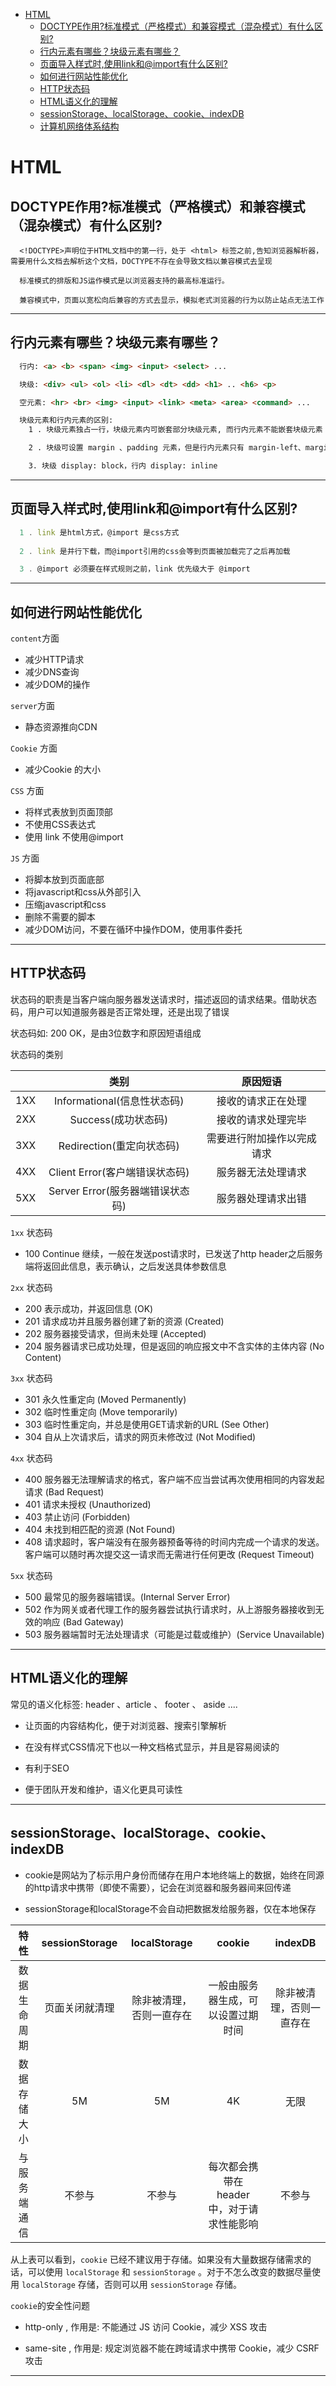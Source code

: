<!-- GFM-TOC -->
* [HTML](#HTML)
    * [DOCTYPE作用?标准模式（严格模式）和兼容模式（混杂模式）有什么区别?](#DOCTYPE作用?标准模式（严格模式）和兼容模式（混杂模式）有什么区别?)
    * [行内元素有哪些？块级元素有哪些？](#行内元素有哪些？块级元素有哪些？)
    * [页面导入样式时,使用link和@import有什么区别?](#页面导入样式时,使用link和@import有什么区别?)
    * [如何进行网站性能优化](#如何进行网站性能优化)
    * [HTTP状态码](#HTTP状态码)
    * [HTML语义化的理解](#HTML语义化的理解)
    * [sessionStorage、localStorage、cookie、indexDB](#sessionStorage、localStorage、cookie、indexDB)
    * [计算机网络体系结构](#计算机网络体系结构)
<!-- GFM-TOC -->

# HTML

## DOCTYPE作用?标准模式（严格模式）和兼容模式（混杂模式）有什么区别?

```javacript
  <!DOCTYPE>声明位于HTML文档中的第一行，处于 <html> 标签之前,告知浏览器解析器，需要用什么文档去解析这个文档，DOCTYPE不存在会导致文档以兼容模式去呈现

  标准模式的排版和JS运作模式是以浏览器支持的最高标准运行。

  兼容模式中，页面以宽松向后兼容的方式去显示，模拟老式浏览器的行为以防止站点无法工作

```
-------

## 行内元素有哪些？块级元素有哪些？
```html
  行内: <a> <b> <span> <img> <input> <select> ...

  块级: <div> <ul> <ol> <li> <dl> <dt> <dd> <h1> .. <h6> <p>

  空元素: <hr> <br> <img> <input> <link> <meta> <area> <command> ...

  块级元素和行内元素的区别: 
    1 . 块级元素独占一行，块级元素内可嵌套部分块级元素, 而行内元素不能嵌套块级元素

    2 . 块级可设置 margin 、padding 元素，但是行内元素只有 margin-left、margin-right 和 padding-left、padding-right 有效

    3. 块级 display: block，行内 display: inline

```

------

## 页面导入样式时,使用link和@import有什么区别?
```javascript
  1 . link 是html方式，@import 是css方式
  
  2 . link 是并行下载，而@import引用的css会等到页面被加载完了之后再加载

  3 . @import 必须要在样式规则之前，link 优先级大于 @import

```

------

## 如何进行网站性能优化
`content`方面

- 减少HTTP请求
- 减少DNS查询
- 减少DOM的操作

`server`方面

- 静态资源推向CDN

`Cookie` 方面

- 减少Cookie 的大小

`CSS` 方面
- 将样式表放到页面顶部
- 不使用CSS表达式
- 使用 link 不使用@import 

`JS` 方面

- 将脚本放到页面底部
- 将javascript和css从外部引入
- 压缩javascript和css
- 删除不需要的脚本
- 减少DOM访问，不要在循环中操作DOM，使用事件委托

-------

## HTTP状态码
状态码的职责是当客户端向服务器发送请求时，描述返回的请求结果。借助状态码，用户可以知道服务器是否正常处理，还是出现了错误

状态码如: 200 OK，是由3位数字和原因短语组成

状态码的类别

|  | 类别 | 原因短语 | 
| :------: | :------: | :------: | 
| 1XX | Informational(信息性状态码) |  接收的请求正在处理 |
| 2XX | Success(成功状态码) |  接收的请求处理完毕 |
| 3XX | Redirection(重定向状态码) |  需要进行附加操作以完成请求 |
| 4XX | Client Error(客户端错误状态码) |  服务器无法处理请求 |
| 5XX | Server Error(服务器端错误状态码) | 服务器处理请求出错 |


`1xx` 状态码

- 100 Continue 继续，一般在发送post请求时，已发送了http header之后服务端将返回此信息，表示确认，之后发送具体参数信息

`2xx` 状态码

- 200 表示成功，并返回信息 (OK)
- 201 请求成功并且服务器创建了新的资源 (Created)
- 202 服务器接受请求，但尚未处理 (Accepted)
- 204 服务器请求已成功处理，但是返回的响应报文中不含实体的主体内容 (No Content)

`3xx` 状态码

- 301 永久性重定向 (Moved Permanently)
- 302 临时性重定向 (Move temporarily)
- 303 临时性重定向，并总是使用GET请求新的URL (See Other)
- 304 自从上次请求后，请求的网页未修改过 (Not Modified)

`4xx` 状态码

- 400 服务器无法理解请求的格式，客户端不应当尝试再次使用相同的内容发起请求 (Bad Request)
- 401 请求未授权 (Unauthorized)
- 403 禁止访问 (Forbidden)
- 404 未找到相匹配的资源 (Not Found)
- 408 请求超时，客户端没有在服务器预备等待的时间内完成一个请求的发送。客户端可以随时再次提交这一请求而无需进行任何更改 (Request Timeout)

`5xx` 状态码

- 500 最常见的服务器端错误。(Internal Server Error)
- 502 作为网关或者代理工作的服务器尝试执行请求时，从上游服务器接收到无效的响应 (Bad Gateway)
- 503 服务器端暂时无法处理请求（可能是过载或维护）(Service Unavailable)

------

## HTML语义化的理解

常见的语义化标签: header 、article 、 footer 、 aside ....

- 让页面的内容结构化，便于对浏览器、搜索引擎解析

- 在没有样式CSS情况下也以一种文档格式显示，并且是容易阅读的

- 有利于SEO

- 便于团队开发和维护，语义化更具可读性

--------

## sessionStorage、localStorage、cookie、indexDB

- cookie是网站为了标示用户身份而储存在用户本地终端上的数据，始终在同源的http请求中携带（即使不需要），记会在浏览器和服务器间来回传递

- sessionStorage和localStorage不会自动把数据发给服务器，仅在本地保存

| 特性 | sessionStorage | localStorage | cookie | indexDB |
| :------: | :------: | :------: | :------: | :------: | 
| 数据生命周期 | 页面关闭就清理 |  除非被清理，否则一直存在 | 一般由服务器生成，可以设置过期时间 | 除非被清理，否则一直存在 |
| 数据存储大小 | 5M |  5M | 4K | 无限 |
| 与服务端通信	 | 不参与 |  不参与 | 每次都会携带在 header 中，对于请求性能影响 | 不参与 |

从上表可以看到，`cookie` 已经不建议用于存储。如果没有大量数据存储需求的话，可以使用 `localStorage` 和 `sessionStorage` 。对于不怎么改变的数据尽量使用 `localStorage` 存储，否则可以用 `sessionStorage` 存储。

`cookie`的安全性问题

- http-only , 作用是: 不能通过 JS 访问 Cookie，减少 XSS 攻击

- same-site , 作用是: 规定浏览器不能在跨域请求中携带 Cookie，减少 CSRF 攻击

--------
